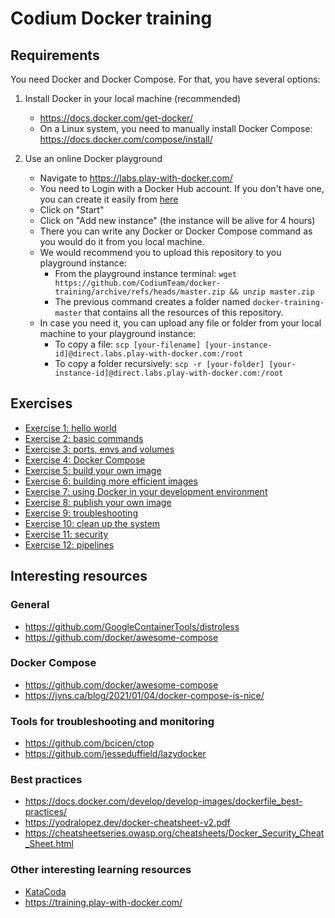 # Codium Docker training

## Requirements

You need Docker and Docker Compose. For that, you have several options:

1. Install Docker in your local machine (recommended)

   - https://docs.docker.com/get-docker/
   - On a Linux system, you need to manually install Docker Compose: https://docs.docker.com/compose/install/

2. Use an online Docker playground
   - Navigate to https://labs.play-with-docker.com/
   - You need to Login with a Docker Hub account. If you don't have one, you can create it easily from [here](https://hub.docker.com/signup)
   - Click on "Start"
   - Click on "Add new instance" (the instance will be alive for 4 hours)
   - There you can write any Docker or Docker Compose command as you would do it from you local machine.
   - We would recommend you to upload this repository to you playground instance:
     - From the playground instance terminal: `wget https://github.com/CodiumTeam/docker-training/archive/refs/heads/master.zip && unzip master.zip`
     - The previous command creates a folder named `docker-training-master` that contains all the resources of this repository.
   - In case you need it, you can upload any file or folder from your local machine to your playground instance:
     - To copy a file: `scp [your-filename] [your-instance-id]@direct.labs.play-with-docker.com:/root`
     - To copy a folder recursively: `scp -r [your-folder] [your-instance-id]@direct.labs.play-with-docker.com:/root`

## Exercises

- [Exercise 1: hello world](exercise-1)
- [Exercise 2: basic commands](exercise-2)
- [Exercise 3: ports, envs and volumes](exercise-3)
- [Exercise 4: Docker Compose](exercise-4)
- [Exercise 5: build your own image](exercise-5)
- [Exercise 6: building more efficient images](exercise-6)
- [Exercise 7: using Docker in your development environment](exercise-7)
- [Exercise 8: publish your own image](exercise-8)
- [Exercise 9: troubleshooting](exercise-9)
- [Exercise 10: clean up the system](exercise-10)
- [Exercise 11: security](exercise-11)
- [Exercise 12: pipelines](exercise-12)


## Interesting resources

### General

- https://github.com/GoogleContainerTools/distroless
- https://github.com/docker/awesome-compose

### Docker Compose

- https://github.com/docker/awesome-compose
- https://jvns.ca/blog/2021/01/04/docker-compose-is-nice/

### Tools for troubleshooting and monitoring

- https://github.com/bcicen/ctop
- https://github.com/jesseduffield/lazydocker

### Best practices

- https://docs.docker.com/develop/develop-images/dockerfile_best-practices/
- https://yodralopez.dev/docker-cheatsheet-v2.pdf
- https://cheatsheetseries.owasp.org/cheatsheets/Docker_Security_Cheat_Sheet.html

### Other interesting learning resources

- [KataCoda](https://www.katacoda.com/?q=docker&hPP=12&idx=scenarios&p=0&is_v=1)
- https://training.play-with-docker.com/
